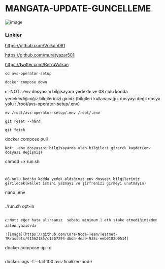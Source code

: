 # MANGATA-UPDATE-GUNCELLEME

![image](https://github.com/muratyazar501/MANGATA-UPDATE-GUNCELLEME/assets/136369047/0734ac15-4038-4a13-9f68-4888c29eb916)

### Linkler

https://github.com/Volkan081

https://github.com/muratyazar501

https://twitter.com/BerraVolkan




```
cd avs-operator-setup
```
```
docker compose down
```
👉NOT: .env dosyasını bilgisayara yedekle ve 08 nolu kodda yedeklediğiniğiz bilgilerinizi giriniz (bilgileri kullanacağız dosyayı değil dosya yolu : /root/avs-operator-setup/.env)
```
mv /root/avs-operator-setup/.env /root/.env
```
```
git reset --hard
```
```
git fetch
```

docker compose pull
```
Not: .env dosyasını bilgisayarda olan bilgileri girerek kaydet(env dosyası değişmiş)
```
chmod +x run.sh
```


08 nolu kod:bu kodda yedek aldığınız env dosyası bilgileriniz girilecek(wallet ismini yazmayı ve şirfrenizi girmeyi unutmayın)
```
nano .env
```

```
./run.sh opt-in
```

👉Not: eğer hata alırsanız  sebebi minimum 1 eth stake etmediğinizden zaten yazıorda

![image](https://github.com/Core-Node-Team/Testnet-TR/assets/91562185/c1367294-dbda-4eae-938c-eeb0182b0514)

```
docker compose up -d
```

```
docker logs -f --tail 100 avs-finalizer-node
```
